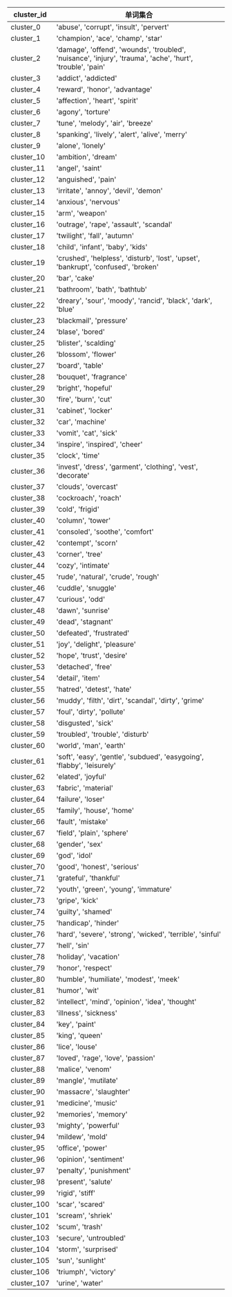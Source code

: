   | cluster_id | 单词集合 |
 |-------|-------|
| cluster_0 | 'abuse', 'corrupt', 'insult', 'pervert' |
| cluster_1 | 'champion', 'ace', 'champ', 'star' |
| cluster_2 | 'damage', 'offend', 'wounds', 'troubled', 'nuisance', 'injury', 'trauma', 'ache', 'hurt', 'trouble', 'pain' |
| cluster_3 | 'addict', 'addicted' |
| cluster_4 | 'reward', 'honor', 'advantage' |
| cluster_5 | 'affection', 'heart', 'spirit' |
| cluster_6 | 'agony', 'torture' |
| cluster_7 | 'tune', 'melody', 'air', 'breeze' |
| cluster_8 | 'spanking', 'lively', 'alert', 'alive', 'merry' |
| cluster_9 | 'alone', 'lonely' |
| cluster_10 | 'ambition', 'dream' |
| cluster_11 | 'angel', 'saint' |
| cluster_12 | 'anguished', 'pain' |
| cluster_13 | 'irritate', 'annoy', 'devil', 'demon' |
| cluster_14 | 'anxious', 'nervous' |
| cluster_15 | 'arm', 'weapon' |
| cluster_16 | 'outrage', 'rape', 'assault', 'scandal' |
| cluster_17 | 'twilight', 'fall', 'autumn' |
| cluster_18 | 'child', 'infant', 'baby', 'kids' |
| cluster_19 | 'crushed', 'helpless', 'disturb', 'lost', 'upset', 'bankrupt', 'confused', 'broken' |
| cluster_20 | 'bar', 'cake' |
| cluster_21 | 'bathroom', 'bath', 'bathtub' |
| cluster_22 | 'dreary', 'sour', 'moody', 'rancid', 'black', 'dark', 'blue' |
| cluster_23 | 'blackmail', 'pressure' |
| cluster_24 | 'blase', 'bored' |
| cluster_25 | 'blister', 'scalding' |
| cluster_26 | 'blossom', 'flower' |
| cluster_27 | 'board', 'table' |
| cluster_28 | 'bouquet', 'fragrance' |
| cluster_29 | 'bright', 'hopeful' |
| cluster_30 | 'fire', 'burn', 'cut' |
| cluster_31 | 'cabinet', 'locker' |
| cluster_32 | 'car', 'machine' |
| cluster_33 | 'vomit', 'cat', 'sick' |
| cluster_34 | 'inspire', 'inspired', 'cheer' |
| cluster_35 | 'clock', 'time' |
| cluster_36 | 'invest', 'dress', 'garment', 'clothing', 'vest', 'decorate' |
| cluster_37 | 'clouds', 'overcast' |
| cluster_38 | 'cockroach', 'roach' |
| cluster_39 | 'cold', 'frigid' |
| cluster_40 | 'column', 'tower' |
| cluster_41 | 'consoled', 'soothe', 'comfort' |
| cluster_42 | 'contempt', 'scorn' |
| cluster_43 | 'corner', 'tree' |
| cluster_44 | 'cozy', 'intimate' |
| cluster_45 | 'rude', 'natural', 'crude', 'rough' |
| cluster_46 | 'cuddle', 'snuggle' |
| cluster_47 | 'curious', 'odd' |
| cluster_48 | 'dawn', 'sunrise' |
| cluster_49 | 'dead', 'stagnant' |
| cluster_50 | 'defeated', 'frustrated' |
| cluster_51 | 'joy', 'delight', 'pleasure' |
| cluster_52 | 'hope', 'trust', 'desire' |
| cluster_53 | 'detached', 'free' |
| cluster_54 | 'detail', 'item' |
| cluster_55 | 'hatred', 'detest', 'hate' |
| cluster_56 | 'muddy', 'filth', 'dirt', 'scandal', 'dirty', 'grime' |
| cluster_57 | 'foul', 'dirty', 'pollute' |
| cluster_58 | 'disgusted', 'sick' |
| cluster_59 | 'troubled', 'trouble', 'disturb' |
| cluster_60 | 'world', 'man', 'earth' |
| cluster_61 | 'soft', 'easy', 'gentle', 'subdued', 'easygoing', 'flabby', 'leisurely' |
| cluster_62 | 'elated', 'joyful' |
| cluster_63 | 'fabric', 'material' |
| cluster_64 | 'failure', 'loser' |
| cluster_65 | 'family', 'house', 'home' |
| cluster_66 | 'fault', 'mistake' |
| cluster_67 | 'field', 'plain', 'sphere' |
| cluster_68 | 'gender', 'sex' |
| cluster_69 | 'god', 'idol' |
| cluster_70 | 'good', 'honest', 'serious' |
| cluster_71 | 'grateful', 'thankful' |
| cluster_72 | 'youth', 'green', 'young', 'immature' |
| cluster_73 | 'gripe', 'kick' |
| cluster_74 | 'guilty', 'shamed' |
| cluster_75 | 'handicap', 'hinder' |
| cluster_76 | 'hard', 'severe', 'strong', 'wicked', 'terrible', 'sinful' |
| cluster_77 | 'hell', 'sin' |
| cluster_78 | 'holiday', 'vacation' |
| cluster_79 | 'honor', 'respect' |
| cluster_80 | 'humble', 'humiliate', 'modest', 'meek' |
| cluster_81 | 'humor', 'wit' |
| cluster_82 | 'intellect', 'mind', 'opinion', 'idea', 'thought' |
| cluster_83 | 'illness', 'sickness' |
| cluster_84 | 'key', 'paint' |
| cluster_85 | 'king', 'queen' |
| cluster_86 | 'lice', 'louse' |
| cluster_87 | 'loved', 'rage', 'love', 'passion' |
| cluster_88 | 'malice', 'venom' |
| cluster_89 | 'mangle', 'mutilate' |
| cluster_90 | 'massacre', 'slaughter' |
| cluster_91 | 'medicine', 'music' |
| cluster_92 | 'memories', 'memory' |
| cluster_93 | 'mighty', 'powerful' |
| cluster_94 | 'mildew', 'mold' |
| cluster_95 | 'office', 'power' |
| cluster_96 | 'opinion', 'sentiment' |
| cluster_97 | 'penalty', 'punishment' |
| cluster_98 | 'present', 'salute' |
| cluster_99 | 'rigid', 'stiff' |
| cluster_100 | 'scar', 'scared' |
| cluster_101 | 'scream', 'shriek' |
| cluster_102 | 'scum', 'trash' |
| cluster_103 | 'secure', 'untroubled' |
| cluster_104 | 'storm', 'surprised' |
| cluster_105 | 'sun', 'sunlight' |
| cluster_106 | 'triumph', 'victory' |
| cluster_107 | 'urine', 'water' |
